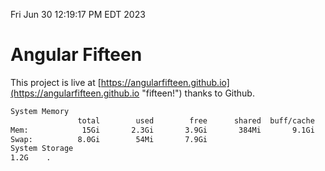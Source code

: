 Fri Jun 30 12:19:17 PM EDT 2023

# Angular Fifteen


This project is live at [https://angularfifteen.github.io](https://angularfifteen.github.io "fifteen!") thanks to Github.

```bash
System Memory
               total        used        free      shared  buff/cache   available
Mem:            15Gi       2.3Gi       3.9Gi       384Mi       9.1Gi        12Gi
Swap:          8.0Gi        54Mi       7.9Gi
System Storage
1.2G	.
